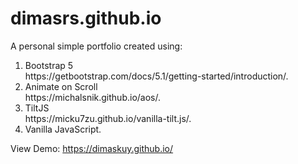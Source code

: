 # dimasrs.github.io
A personal simple portfolio created using:

<ol>
  <li>Bootstrap 5  <br>
      https://getbootstrap.com/docs/5.1/getting-started/introduction/.
  </li>
  <li>Animate on Scroll <br>
      https://michalsnik.github.io/aos/.
  </li>
  <li>TiltJS <br>
      https://micku7zu.github.io/vanilla-tilt.js/.
  </li>
  <li>Vanilla JavaScript.</li>
</ol>

View Demo: https://dimaskuy.github.io/
